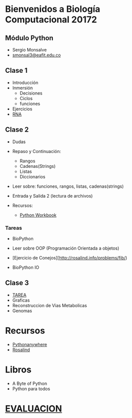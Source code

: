 # Bienvenidos a Biología Computacional 20172

## Módulo Python

+ Sergio Monsalve
+ smonsal3@eafit.edu.co


## Clase 1
  + Introducción
  + Inmersión
    + Decisiones
    + Ciclos
    + funciones
  + Ejercicios
  + [RNA](ejemplos/EjemploRosalind/rna.py)

## Clase 2

  + Dudas
  + Repaso y Continuación:
    + Rangos
    + Cadenas(Strings)
    + Listas
    + Diccionarios

  + Leer sobre: funciones, rangos, listas, cadenas(strings)  
  + Entrada y Salida 2 (lectura de archivos)

  + Recursos:
    + [Python Workbook](https://ezproxy.eafit.edu.co:2183/book/10.1007%2F978-3-319-14240-1)

### Tareas

+ BioPython
+ Leer sobre OOP (Programación Orientada a objetos)

+ [Ejercicio de Conejos][http://rosalind.info/problems/fib/)
+ BioPython IO


## Clase 3

  + [TAREA](ejercicios.md)
  + Graficas
  + Reconstruccion de Vias Metabolicas
  + Genomas

# Recursos

+ [Pythonanywhere](Pythonanywhere.com)
+ [Rosalind](rosalind.info)

# Libros

+ A Byte of Python
+ Python para todos

# [**EVALUACION**](Taller/enunciado.md)
